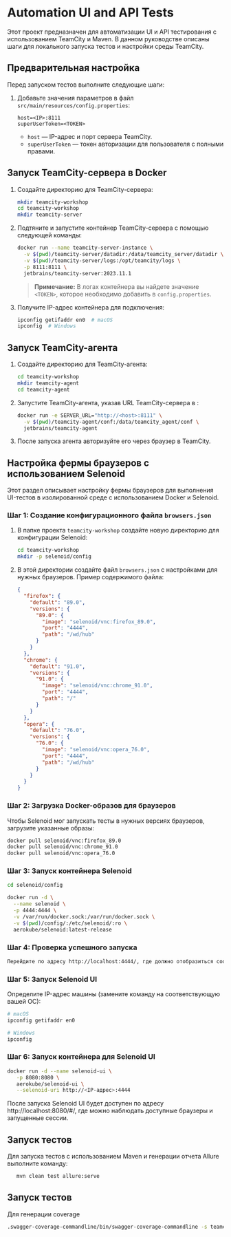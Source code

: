 # Automation UI and API Tests

Этот проект предназначен для автоматизации UI и API тестирования с использованием TeamCity и Maven. В данном руководстве
описаны шаги для локального запуска тестов и настройки среды TeamCity.

## Предварительная настройка

Перед запуском тестов выполните следующие шаги:

1. Добавьте значения параметров в файл `src/main/resources/config.properties`:
    ```properties
    host=<IP>:8111
    superUserToken=<TOKEN>
    ```
    - `host` — IP-адрес и порт сервера TeamCity.
    - `superUserToken` — токен авторизации для пользователя с полными правами.

## Запуск TeamCity-сервера в Docker

1. Создайте директорию для TeamCity-сервера:
    ```bash
    mkdir teamcity-workshop
    cd teamcity-workshop
    mkdir teamcity-server
    ```

2. Подтяните и запустите контейнер TeamCity-сервера с помощью следующей команды:
    ```bash
    docker run --name teamcity-server-instance \
      -v $(pwd)/teamcity-server/datadir:/data/teamcity_server/datadir \
      -v $(pwd)/teamcity-server/logs:/opt/teamcity/logs \
      -p 8111:8111 \
      jetbrains/teamcity-server:2023.11.1
    ```

   > **Примечание:** В логах контейнера вы найдете значение `<TOKEN>`, которое необходимо добавить в
   `config.properties`.

3. Получите IP-адрес контейнера для подключения:
    ```bash
    ipconfig getifaddr en0  # macOS
    ipconfig  # Windows
    ```

## Запуск TeamCity-агента

1. Создайте директорию для TeamCity-агента:
    ```bash
    cd teamcity-workshop
    mkdir teamcity-agent
    cd teamcity-agent
    ```

2. Запустите TeamCity-агента, указав URL TeamCity-сервера в <host>:
    ```bash
    docker run -e SERVER_URL="http://<host>:8111" \
      -v $(pwd)/teamcity-agent/conf:/data/teamcity_agent/conf \
      jetbrains/teamcity-agent
    ```

3. После запуска агента авторизуйте его через браузер в TeamCity.

## Настройка фермы браузеров с использованием Selenoid

Этот раздел описывает настройку фермы браузеров для выполнения UI-тестов в изолированной среде с использованием Docker и Selenoid.

### Шаг 1: Создание конфигурационного файла `browsers.json`

1. В папке проекта `teamcity-workshop` создайте новую директорию для конфигурации Selenoid:
    ```bash
    cd teamcity-workshop
    mkdir -p selenoid/config
    ```

2. В этой директории создайте файл `browsers.json` с настройками для нужных браузеров. Пример содержимого файла:
    ```json
    {
      "firefox": {
        "default": "89.0",
        "versions": {
          "89.0": {
            "image": "selenoid/vnc:firefox_89.0",
            "port": "4444",
            "path": "/wd/hub"
          }
        }
      },
      "chrome": {
        "default": "91.0",
        "versions": {
          "91.0": {
            "image": "selenoid/vnc:chrome_91.0",
            "port": "4444",
            "path": "/"
          }
        }
      },
      "opera": {
        "default": "76.0",
        "versions": {
          "76.0": {
            "image": "selenoid/vnc:opera_76.0",
            "port": "4444",
            "path": "/wd/hub"
          }
        }
      }
    }
    ```

### Шаг 2: Загрузка Docker-образов для браузеров

Чтобы Selenoid мог запускать тесты в нужных версиях браузеров, загрузите указанные образы:

   ```bash
   docker pull selenoid/vnc:firefox_89.0
   docker pull selenoid/vnc:chrome_91.0
   docker pull selenoid/vnc:opera_76.0
   ```

### Шаг 3: Запуск контейнера Selenoid

   ```bash
   cd selenoid/config
   
   docker run -d \
     --name selenoid \
     -p 4444:4444 \
     -v /var/run/docker.sock:/var/run/docker.sock \
     -v $(pwd)/config/:/etc/selenoid/:ro \
     aerokube/selenoid:latest-release
   ```

### Шаг 4:  Проверка успешного запуска
   ```bash
  Перейдите по адресу http://localhost:4444/, где должно отобразиться сообщение "You are using Selenoid!"
   ```

### Шаг 5: Запуск Selenoid UI
Определите IP-адрес машины (замените команду на соответствующую вашей ОС):
   ```bash
   # macOS
   ipconfig getifaddr en0
   ```
   ```bash
   # Windows
   ipconfig
   ```

### Шаг 6: Запуск контейнера для Selenoid UI
   ```bash
   docker run -d --name selenoid-ui \
      -p 8080:8080 \
      aerokube/selenoid-ui \
      --selenoid-uri http://<IP-адрес>:4444
   ```


После запуска Selenoid UI будет доступен по адресу http://localhost:8080/#/, где можно наблюдать доступные браузеры и запущенные сессии.

## Запуск тестов

Для запуска тестов с использованием Maven и генерации отчета Allure выполните команду:

   ```bash
      mvn clean test allure:serve
   ```

## Запуск тестов

Для генерации coverage

   ```bash
   .swagger-coverage-commandline/bin/swagger-coverage-commandline -s teamcity.json -i target/swagger-coverage-output
   ```